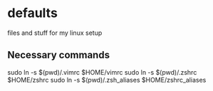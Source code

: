 # defaults
files and stuff for my linux setup

## Necessary commands
sudo ln -s $(pwd)/.vimrc $HOME/vimrc
sudo ln -s $(pwd)/.zshrc $HOME/zshrc
sudo ln -s $(pwd)/.zsh_aliases $HOME/zshrc_aliases

